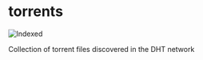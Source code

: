 torrents 
========
![Indexed](https://img.shields.io/badge/indexed-197558-blue)

Collection of torrent files discovered in the DHT network
